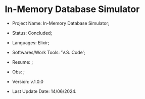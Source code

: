# In-Memory Database Simulator

- Project Name: In-Memory Database Simulator;
- Status: Concluded;
- Languages: Elixir;
- Softwares/Work Tools: 'V.S. Code';
- Resume: ;
- Obs: ;
- Version: v.1.0.0


- Last Update Date: 14/06/2024.

##
